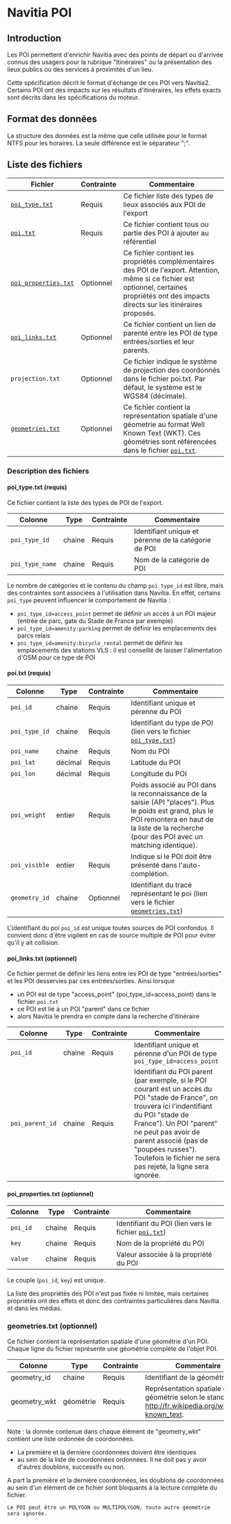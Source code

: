 # Navitia POI

## Introduction

Les POI permettent d'enrichir Navitia avec des points de départ ou d'arrivée
connus des usagers pour la rubrique "Itinéraires" ou la présentation des lieux
publics ou des services à proximités d'un lieu.

Cette spécification décrit le format d'échange de ces POI vers Navitia2.
Certains POI ont des impacts sur les résultats d'itinéraires, les effets exacts
sont décrits dans les spécifications du moteur.

## Format des données

La structure des données est la même que celle utilisée pour le format NTFS
pour les horaires.  La seule différence est le séparateur ";".

## Liste des fichiers

Fichier | Contrainte | Commentaire
--- | --- | ---
[`poi_type.txt`](#poi_typetxt-requis) | Requis | Ce fichier liste des types de lieux associés aux POI de l'export
[`poi.txt`](#poitxt-requis) | Requis | Ce fichier contient tous ou partie des POI à ajouter au référentiel
[`poi_properties.txt`](#poi_propertiestxt-optionnel) | Optionnel | Ce fichier contient les propriétés complémentaires des POI de l'export. Attention, même si ce fichier est optionnel, certaines propriétés ont des impacts directs sur les itinéraires proposés.
[`poi_links.txt`](#poi_linkstxt-optionnel) | Optionnel | Ce fichier contient un lien de parenté entre les POI de type entrées/sorties et leur parents.
`projection.txt` | Optionnel | Ce fichier indique le système de projection des coordonnés dans le fichier poi.txt. Par défaut, le système est le WGS84 (décimale).
[`geometries.txt`](#geometriestxt-optionnel) | Optionnel | Ce fichier contient la représentation spatiale d'une géometrie au format Well Known Text (WKT). Ces géométries sont référencées dans le fichier [`poi.txt`](#linestxt-requis).

### Description des fichiers

#### poi_type.txt (requis)

Ce fichier contient la liste des types de POI de l'export.

Colonne | Type | Contrainte | Commentaire
--- | --- | --- | ---
`poi_type_id` | chaine | Requis | Identifiant unique et pérenne de la catégorie de POI
`poi_type_name` | chaine | Requis | Nom de la catégorie de POI

Le nombre de catégories et le contenu du champ `poi_type_id` est libre, mais
des contraintes sont associées à l'utilisation dans Navitia.
En effet, certains `poi_type` peuvent influencer le comportement de Navitia :
* `poi_type_id=access_point` permet de définir un accès à un POI majeur (entrée de parc, gate du Stade de France par exemple)
* `poi_type_id=amenity:parking` permet de définir les emplacements des parcs relais
* `poi_type_id=amenity:bicycle_rental` permet de définir les emplacements des stations VLS : il est conseillé de laisser l'alimentation d'OSM pour ce type de POI

#### poi.txt (requis)

Colonne | Type | Contrainte | Commentaire
--- | --- | --- | ---
`poi_id` | chaine | Requis | Identifiant unique et pérenne du POI
`poi_type_id` | chaine | Requis | Identifiant du type de POI (lien vers le fichier [`poi_type.txt`](#poi_typetxt-requis))
`poi_name` | chaine | Requis | Nom du POI
`poi_lat` | décimal | Requis | Latitude du POI
`poi_lon` | décimal | Requis | Longitude du POI
`poi_weight` | entier | Requis | Poids associé au POI dans la reconnaissance de la saisie (API "places"). Plus le poids est grand, plus le POI remontera en haut de la liste de la recherche (pour des POI avec un matching identique).
`poi_visible` | entier | Requis | Indique si le POI doit être présenté dans l'auto-complétion.
`geometry_id` | chaine | Optionnel | Identifiant du tracé représentant le poi (lien vers le fichier [`geometries.txt`](#geometriestxt-optionnel))

L'identifiant du poi `poi_id` est unique toutes sources de POI confondus. Il
convient donc d'être vigilent en cas de source multiple de POI pour éviter
qu'il y ait collision.

#### poi_links.txt (optionnel)

Ce fichier permet de définir les liens entre les POI de type "entrées/sorties" et les POI desservies par ces entrées/sorties. Ainsi lorsque

* un POI est de type "access_point" (poi_type_id=access_point) dans le fichier `poi.txt`
* ce POI est lié à un POI "parent" dans ce fichier
* alors Navitia le prendra en compte dans la recherche d'itinéraire

Colonne | Type | Contrainte | Commentaire
--- | --- | --- | ---
`poi_id` | chaine | Requis | Identifiant unique et pérenne d'un POI de type `poi_type_id=access_point`
`poi_parent_id` | chaine | Requis | Identifiant du POI parent (par exemple, si le POI courant est un accès du POI "stade de France", on trouvera ici l'indentifiant du POI "stade de France"). Un POI "parent" ne peut pas avoir de parent associé (pas de "poupées russes"). Toutefois le fichier ne sera pas rejeté, la ligne sera ignorée.

#### poi_properties.txt (optionnel)

Colonne | Type | Contrainte | Commentaire
--- | --- | --- | ---
`poi_id` | chaine | Requis | Identifiant du POI (lien vers le fichier [`poi.txt`](#poitxt-requis))
`key` | chaine | Requis | Nom de la propriété du POI
`value` | chaine | Requis | Valeur associée à la propriété du POI

Le couple (`poi_id`, `key`) est unique.

La liste des propriétés des POI n'est pas fixée ni limitée, mais certaines
propriétés ont des effets et donc des contraintes particulières dans Navitia et
dans les médias.

### geometries.txt (optionnel)
Ce fichier contient la représentation spatiale d'une géométrie d'un POI. Chaque ligne du fichier représente une géométrie complète de l'objet POI.

Colonne | Type | Contrainte | Commentaire
--- | --- | --- | ---
geometry_id | chaine | Requis | Identifiant de la géométrie.
geometry_wkt | géométrie | Requis | Représentation spatiale de la géométrie selon le standard http://fr.wikipedia.org/wiki/Well-known_text.

Note : la donnée contenue dans chaque élément de "geometry_wkt" contient une liste ordonnée de coordonnées.

* La première et la dernière coordonnées doivent être identiques
* au sein de la liste de coordonnées ordonnées. Il ne doit pas y avoir d'autres doublons, successifs ou non.

A part la première et la dernière coordonnées, les doublons de coordonnées au sein d'un élément de ce fichier sont bloquants à la lecture complète du fichier.

    Le POI peut être un POLYGON ou MULTIPOLYGON, toute autre géométrie sera ignorée.

